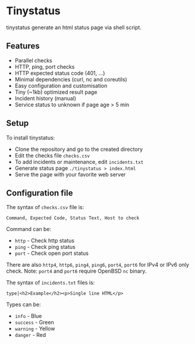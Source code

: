 # Tinystatus

tinystatus generate an html status page via shell script.

## Features

* Parallel checks
* HTTP, ping, port checks
* HTTP expected status code (401, ...)
* Minimal dependencies (curl, nc and coreutils)
* Easy configuration and customisation
* Tiny (~1kb) optimized result page
* Incident history (manual)
* Service status to unknown if page age > 5 min

## Setup

To install tinystatus:

* Clone the repository and go to the created directory
* Edit the checks file `checks.csv`
* To add incidents or maintenance, edit `incidents.txt`
* Generate status page `./tinystatus > index.html`
* Serve the page with your favorite web server

## Configuration file

The syntax of `checks.csv` file is:
```
Command, Expected Code, Status Text, Host to check
```

Command can be:
* `http` - Check http status
* `ping` - Check ping status 
* `port` - Check open port status

There are also `http4`, `http6`, `ping4`, `ping6`, `port4`, `port6` for IPv4 or IPv6 only check.
Note: `port4` and `port6` require OpenBSD `nc` binary.

The syntax of `incidents.txt` files is:
```
type|<h2>Example</h2><p>Single line HTML</p>
```

Types can be:
* `info` - Blue
* `success` - Green
* `warning` - Yellow
* `danger` - Red
